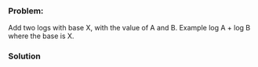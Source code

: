 ### Problem:
<p>Add two logs with base X, with the value of A and B. 
Example log A + log B where the base is X.</p>

### Solution